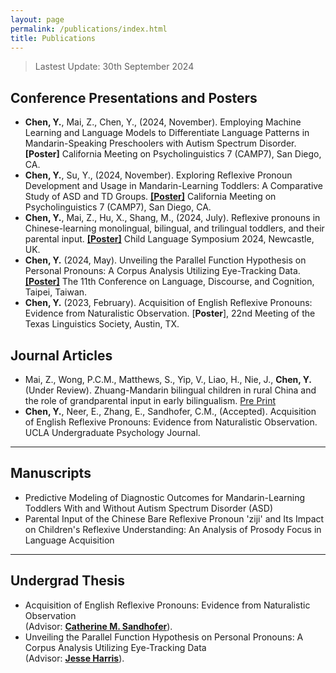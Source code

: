 ```yaml
---
layout: page
permalink: /publications/index.html
title: Publications
---
```


> Lastest Update: 30th September 2024

## Conference Presentations and Posters

- **Chen, Y.**, Mai, Z., Chen, Y., (2024, November). Employing Machine Learning and Language Models to Differentiate Language Patterns in Mandarin-Speaking Preschoolers with Autism Spectrum Disorder. **[Poster]** California Meeting on Psycholinguistics 7 (CAMP7), San Diego, CA.
- **Chen, Y.**, Su, Y., (2024, November). Exploring Reflexive Pronoun Development and Usage in Mandarin-Learning Toddlers: A Comparative Study of ASD and TD Groups. [**[Poster]**](https://github.com/Yue-Chen-YC/CAMP7](https://github.com/Yue-Chen-YC/CAMP7_Exploring-Reflexive-Pronoun-Development-and-Usage-in-Mandarin-Learning-Toddlers)) California Meeting on Psycholinguistics 7 (CAMP7), San Diego, CA. 
- **Chen, Y.**, Mai, Z., Hu, X., Shang, M., (2024, July). Reflexive pronouns in Chinese-learning monolingual, bilingual, and trilingual toddlers, and their parental input. [**[Poster]**](https://github.com/Yue-Chen-YC/CLS_2024) Child Language Symposium 2024, Newcastle, UK. 
- **Chen, Y.** (2024, May). Unveiling the Parallel Function Hypothesis on Personal Pronouns: A Corpus Analysis Utilizing Eye-Tracking Data. [**[Poster]**](https://github.com/Yue-Chen-YC/CLDC11_2024) The 11th Conference on Language, Discourse, and Cognition, Taipei, Taiwan. 
- **Chen, Y.** (2023, February). Acquisition of English Reflexive Pronouns: Evidence from Naturalistic Observation. [**Poster**], 22nd Meeting of the Texas Linguistics Society, Austin, TX.
  
## Journal Articles

- Mai, Z., Wong, P.C.M., Matthews, S., Yip, V., Liao, H., Nie, J., **Chen, Y.** (Under Review). Zhuang-Mandarin bilingual children in rural China and the role of grandparental input in early bilingualism. [Pre Print](https://doi.org/10.31219/osf.io/dyv7e)
- **Chen, Y.**, Neer, E., Zhang, E., Sandhofer, C.M., (Accepted). Acquisition of English Reflexive Pronouns: Evidence from Naturalistic Observation. UCLA Undergraduate Psychology Journal.
  <br>

---

## Manuscripts
- Predictive Modeling of Diagnostic Outcomes for Mandarin-Learning Toddlers With and Without Autism Spectrum Disorder (ASD) <br>
- Parental Input of the Chinese Bare Reflexive Pronoun 'ziji' and Its Impact on Children's Reflexive Understanding: An Analysis of Prosody Focus in Language Acquisition <br>

---

## Undergrad Thesis

- Acquisition of English Reflexive Pronouns: Evidence from Naturalistic Observation <br> (Advisor: [**Catherine M. Sandhofer**](https://www.psych.ucla.edu/faculty-page/csandhof/)).
- Unveiling the Parallel Function Hypothesis on Personal Pronouns: A Corpus Analysis Utilizing Eye-Tracking Data 
 <br> (Advisor: [**Jesse Harris**](https://jesseharris.netlify.app/)).
  <br>
